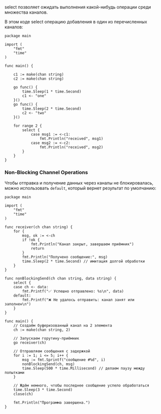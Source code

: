
select позволяет ожидать выполнения какой-нибудь операции среди множества каналов.

В этом коде select операцию добавления в один из перечисленных каналов:
```run-go
package main

import (
    "fmt"
    "time"
)

func main() {

    c1 := make(chan string)
    c2 := make(chan string)

    go func() {
        time.Sleep(1 * time.Second)
        c1 <- "one"
    }()
    go func() {
        time.Sleep(2 * time.Second)
        c2 <- "two"
    }()

    for range 2 {
        select {
	        case msg1 := <-c1:
	            fmt.Println("received", msg1)
	        case msg2 := <-c2:
	            fmt.Println("received", msg2)
		}
    }
}
```

### Non-Blocking Channel Operations

Чтобы отправка и получение данных через каналы не блокировалась, можно использовать `default`, который вернет результат по умолчанию:

```run-go
package main

import (
    "fmt"
    "time"
)

func receiver(ch chan string) {
    for {
        msg, ok := <-ch
        if !ok {
            fmt.Println("Канал закрыт, завершаем приёмник")
            return
        }
        fmt.Println("Получено сообщение:", msg)
        time.Sleep(2 * time.Second) // имитация долгой обработки
    }
}

func nonBlockingSend(ch chan string, data string) {
    select {
    case ch <- data:
        fmt.Printf("✅ Успешно отправлено: %s\n", data)
    default:
        fmt.Printf("❌ Не удалось отправить: канал занят или заполнен\n")
    }
}

func main() {
    // Создаём буферизованный канал на 2 элемента
    ch := make(chan string, 2)

    // Запускаем горутину-приёмник
    go receiver(ch)

    // Отправляем сообщения с задержкой
    for i := 1; i <= 5; i++ {
        msg := fmt.Sprintf("сообщение #%d", i)
        nonBlockingSend(ch, msg)
        time.Sleep(500 * time.Millisecond) // делаем паузу между попытками
    }

    // Ждём немного, чтобы последнее сообщение успело обработаться
    time.Sleep(3 * time.Second)
    close(ch)

    fmt.Println("Программа завершена.")
}
```
